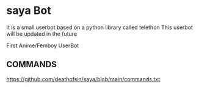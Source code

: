 # saya Bot 
It is a small userbot based on a python library called telethon
This userbot will be updated in the future

First Anime/Femboy UserBot
## COMMANDS
https://github.com/deathofsin/saya/blob/main/commands.txt
